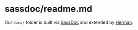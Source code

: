 # sassdoc/readme.md
Our `docs/` folder is built via [SassDoc](http://sassdoc.com/) and extended by [Herman](http://oddbird.net/herman/).